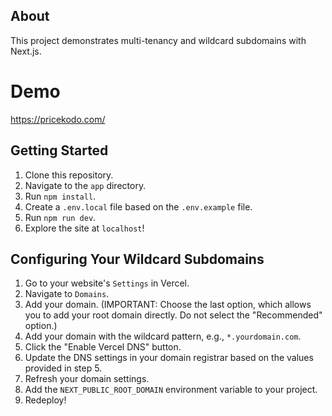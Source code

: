 ## About
This project demonstrates multi-tenancy and wildcard subdomains with Next.js.

# Demo
https://pricekodo.com/

## Getting Started
1. Clone this repository.
2. Navigate to the `app` directory.
3. Run `npm install`.
4. Create a `.env.local` file based on the `.env.example` file.
5. Run `npm run dev`.
6. Explore the site at `localhost`!

## Configuring Your Wildcard Subdomains

1. Go to your website's `Settings` in Vercel.
2. Navigate to `Domains`.
3. Add your domain. (IMPORTANT: Choose the last option, which allows you to add your root domain directly. Do not select the "Recommended" option.)
4. Add your domain with the wildcard pattern, e.g., `*.yourdomain.com`.
5. Click the "Enable Vercel DNS" button.
6. Update the DNS settings in your domain registrar based on the values provided in step 5.
7. Refresh your domain settings.
8. Add the `NEXT_PUBLIC_ROOT_DOMAIN` environment variable to your project.
9. Redeploy!
